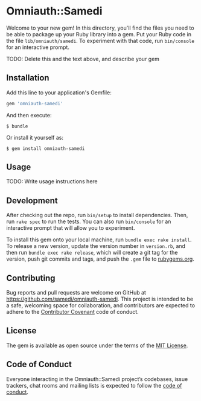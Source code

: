 # Omniauth::Samedi

Welcome to your new gem! In this directory, you'll find the files you need to be able to package up your Ruby library into a gem. Put your Ruby code in the file `lib/omniauth/samedi`. To experiment with that code, run `bin/console` for an interactive prompt.

TODO: Delete this and the text above, and describe your gem

## Installation

Add this line to your application's Gemfile:

```ruby
gem 'omniauth-samedi'
```

And then execute:

    $ bundle

Or install it yourself as:

    $ gem install omniauth-samedi

## Usage

TODO: Write usage instructions here

## Development

After checking out the repo, run `bin/setup` to install dependencies. Then, run `rake spec` to run the tests. You can also run `bin/console` for an interactive prompt that will allow you to experiment.

To install this gem onto your local machine, run `bundle exec rake install`. To release a new version, update the version number in `version.rb`, and then run `bundle exec rake release`, which will create a git tag for the version, push git commits and tags, and push the `.gem` file to [rubygems.org](https://rubygems.org).

## Contributing

Bug reports and pull requests are welcome on GitHub at https://github.com/samedi/omniauth-samedi. This project is intended to be a safe, welcoming space for collaboration, and contributors are expected to adhere to the [Contributor Covenant](http://contributor-covenant.org) code of conduct.

## License

The gem is available as open source under the terms of the [MIT License](https://opensource.org/licenses/MIT).

## Code of Conduct

Everyone interacting in the Omniauth::Samedi project’s codebases, issue trackers, chat rooms and mailing lists is expected to follow the [code of conduct](https://github.com/[USERNAME]/omniauth-samedi/blob/master/CODE_OF_CONDUCT.md).
